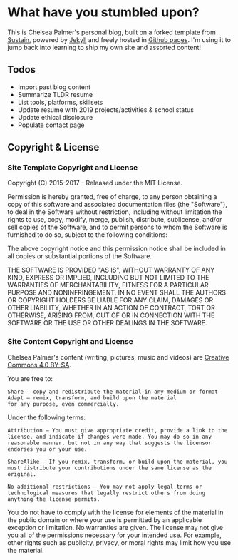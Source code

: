 
# What have you stumbled upon?

This is Chelsea Palmer's personal blog, built on a forked template from [Sustain](https://jekyller.github.io/sustain/), powered by [Jekyll](http://jekyllrb.com/) and freely
hosted in [Github pages](https://pages.github.com/). I'm using it to jump back into learning to ship my own site and assorted content!


## Todos

* Import past blog content
* Summarize TLDR resume
* List tools, platforms, skillsets
* Update resume with 2019 projects/activities & school status
* Update ethical disclosure
* Populate contact page

## Copyright & License

### Site Template Copyright and License
Copyright (C) 2015-2017 - Released under the MIT License.

Permission is hereby granted, free of charge, to any person obtaining a copy of this software and associated documentation files (the "Software"), to deal in the Software without restriction, including without limitation the rights to use, copy, modify, merge, publish, distribute, sublicense, and/or sell copies of the Software, and to permit persons to whom the Software is furnished to do so, subject to the following conditions:

The above copyright notice and this permission notice shall be included in all copies or substantial portions of the Software.

THE SOFTWARE IS PROVIDED "AS IS", WITHOUT WARRANTY OF ANY KIND, EXPRESS OR IMPLIED, INCLUDING BUT NOT LIMITED TO THE WARRANTIES OF MERCHANTABILITY, FITNESS FOR A PARTICULAR PURPOSE AND
NONINFRINGEMENT. IN NO EVENT SHALL THE AUTHORS OR COPYRIGHT HOLDERS BE LIABLE FOR ANY CLAIM, DAMAGES OR OTHER LIABILITY, WHETHER IN AN ACTION OF CONTRACT, TORT OR OTHERWISE, ARISING FROM, OUT OF OR IN CONNECTION WITH THE SOFTWARE OR THE USE OR OTHER DEALINGS IN THE SOFTWARE.


### Site Content Copyright and License

Chelsea Palmer's content (writing, pictures, music and videos) are [Creative Commons 4.0 BY-SA](https://creativecommons.org/licenses/by-sa/4.0/).

You are free to:

    Share — copy and redistribute the material in any medium or format
    Adapt — remix, transform, and build upon the material
    for any purpose, even commercially.


Under the following terms:

    Attribution — You must give appropriate credit, provide a link to the license, and indicate if changes were made. You may do so in any reasonable manner, but not in any way that suggests the licensor endorses you or your use.

    ShareAlike — If you remix, transform, or build upon the material, you must distribute your contributions under the same license as the original.

    No additional restrictions — You may not apply legal terms or technological measures that legally restrict others from doing anything the license permits.


You do not have to comply with the license for elements of the material in the public domain or where your use is permitted by an applicable exception or limitation.
No warranties are given. The license may not give you all of the permissions necessary for your intended use. For example, other rights such as publicity, privacy, or moral rights may limit how you use the material.
